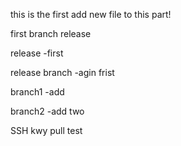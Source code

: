 this is the first add new file to this part!

first branch release

release -first

release branch -agin frist

branch1 -add

branch2 -add two

SSH kwy pull test
